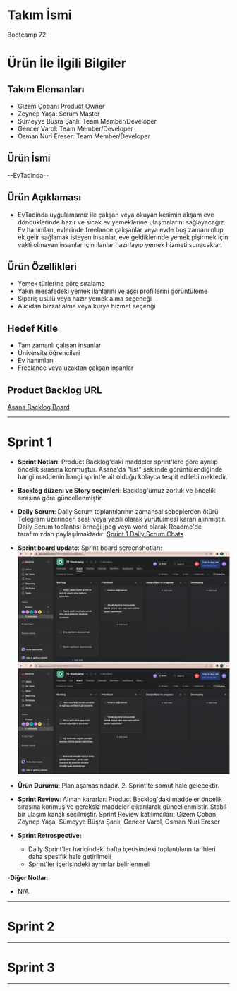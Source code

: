 # **Takım İsmi**

Bootcamp 72

# Ürün İle İlgili Bilgiler

## Takım Elemanları

- Gizem Çoban: Product Owner
- Zeynep Yaşa: Scrum Master
- Sümeyye Büşra Şanlı: Team Member/Developer
- Gencer Varol: Team Member/Developer
- Osman Nuri Ereser: Team Member/Developer

## Ürün İsmi

--EvTadinda--

## Ürün Açıklaması

- EvTadinda uygulamamız ile çalışan veya okuyan kesimin akşam eve döndüklerinde hazır ve sıcak ev yemeklerine ulaşmalarını sağlayacağız. Ev hanımları, evlerinde freelance çalışanlar veya evde boş zamanı olup ek gelir sağlamak isteyen insanlar, eve geldiklerinde yemek pişirmek için vakti olmayan insanlar için ilanlar hazırlayıp yemek hizmeti sunacaklar.

## Ürün Özellikleri

- Yemek türlerine göre sıralama
- Yakın mesafedeki yemek ilanlarını ve aşçı profillerini görüntüleme
- Sipariş usülü veya hazır yemek alma seçeneği
- Alıcıdan bizzat alma veya kurye hizmet seçenği

## Hedef Kitle

- Tam zamanlı çalışan insanlar
- Üniversite öğrencileri
- Ev hanımları
- Freelance veya uzaktan çalışan insanlar

## Product Backlog URL

[Asana Backlog Board](https://app.asana.com/0/1202215990703336/board)

---

# Sprint 1

- **Sprint Notları**: Product Backlog'daki maddeler sprint'lere göre ayrılıp öncelik sırasına konmuştur. Asana'da "list" şeklinde görüntülendiğinde hangi maddenin hangi sprint'e ait olduğu kolayca tespit edilebilmektedir.

- **Backlog düzeni ve Story seçimleri**: Backlog'umuz zorluk ve öncelik sırasına göre güncellenmiştir.

- **Daily Scrum**: Daily Scrum toplantılarının zamansal sebeplerden ötürü Telegram üzerinden sesli veya yazılı olarak yürütülmesi kararı alınmıştır. Daily Scrum toplantısı örneği jpeg veya word olarak Readme'de tarafımızdan paylaşılmaktadır: [Sprint 1 Daily Scrum Chats](https://github.com/gizemcobannnn/flutter_72/blob/f35337f3c7bbdb31270958c4318c5e434bfc7fe4/Bootcamp72Scrum-main/ProjectManagement/Sprint1Documents/dailyscrummeeting2.PNG)

- **Sprint board update**: Sprint board screenshotları: 
![Backlog 1](https://github.com/gizemcobannnn/flutter_72/blob/ea16b145ac61e9ed178564db54f0e2ab64597f8c/Bootcamp72Scrum-main/ProjectManagement/Sprint1Documents/productbacklog1.png) 
![Backlog 2](https://github.com/gizemcobannnn/flutter_72/blob/ea16b145ac61e9ed178564db54f0e2ab64597f8c/Bootcamp72Scrum-main/ProjectManagement/Sprint1Documents/productbacklog2.png) 

- **Ürün Durumu**: Plan aşamasındadır. 2. Sprint'te somut hale gelecektir.

- **Sprint Review**: 
Alınan kararlar: Product Backlog'daki maddeler öncelik sırasına konmuş ve gereksiz maddeler çıkarılarak güncellenmiştir. Stabil bir ulaşım kanalı seçilmiştir.  Sprint Review katılımcıları: Gizem Çoban, Zeynep Yaşa, Sümeyye Büşra Şanlı, Gencer Varol, Osman Nuri Ereser

- **Sprint Retrospective:**
  - Daily Sprint'ler haricindeki hafta içerisindeki toplantıların tarihleri daha spesifik hale getirilmeli
  - Sprint'ler içerisindeki ayrımlar belirlenmeli

-**Diğer Notlar**:
- N/A

---

# Sprint 2


---

# Sprint 3

---

